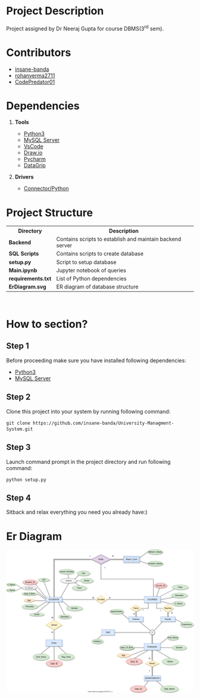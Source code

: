 # Project Description
Project assigned by Dr Neeraj Gupta for course DBMS(3<sup>rd</sup> sem).

# Contributors
- [insane-banda](https://github.com/insane-banda)
- [rohanverma2711](https://github.com/rohanverma2711)
- [CodePredator01](https://github.com/CodePredator01)

# Dependencies
1. **Tools**
    - [Python3](https://python.org)
    - [MySQL Server](https://dev.mysql.com/downloads/mysql/)
    - [VsCode](https://code.visualstudio.com/)
    - [Draw.io](https://github.com/jgraph/drawio-desktop/releases)
    - [Pycharm](https://www.jetbrains.com/pycharm/)
    - [DataGrip](https://www.jetbrains.com/datagrip/)
    
2. **Drivers**
    - [Connector/Python](https://dev.mysql.com/downloads/connector/python/)

# Project Structure
<table>
    <tr>
        <th><strong>Directory</strong></th>
        <th>Description</th>
    </tr>
    <tr>
        <td><strong>Backend</strong></td>
        <td>Contains scripts to establish and maintain backend server</td>
    </tr>
    <tr>
        <td><strong>SQL Scripts</strong></td>
        <td>Contains scripts to create database</td>
    </tr>
    <tr>
        <td><strong>setup.py</strong></td>
        <td>Script to setup database</td>
    </tr>
    <tr>
        <td><strong>Main.ipynb</strong></td>
        <td>Jupyter notebook of queries</td>
    </tr>
    <tr>
        <td><strong>requirements.txt</strong></td>
        <td>List of Python dependencies</td>
    </tr>
    <tr>
        <td><strong>ErDiagram.svg</strong></td>
        <td>ER diagram of database structure</td>
    </tr>
</table>

<br>

# How to section?

## Step 1
Before proceeding make sure you have installed following dependencies:
- [Python3](https://python.org)
- [MySQL Server](https://dev.mysql.com/downloads/mysql/)

## Step 2
Clone this project into your system by running following command:
```
git clone https://github.com/insane-banda/University-Managment-System.git
```
## Step 3
Launch command prompt in the project directory and run following command:
```
python setup.py
```

## Step 4
Sitback and relax everything you need you already have:)

# Er Diagram
![Er Diagram](./ErDiagram.svg)
